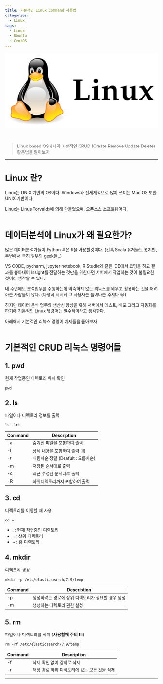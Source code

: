 ```yaml
---
title: 기본적인 Linux Command 사용법
categories:
  - Linux
tags:
  - Linux
  - Ubuntu
  - CentOS
---
```


![Preview](/assets/contents/2020-09-11/linux.png)

<br>

> Linux based OS에서의 기본적인 CRUD (Create Remove Update Delete) 활용법을 알아보자

<!-- more -->

---

# Linux 란?

Linux는 UNIX 기반의 OS이다. Windows와 전세계적으로 많이 쓰이는 Mac OS 또한 UNIX 기반이다.

Linux는 Linus Torvalds에 의해 만들었으며, 오픈소스 소프트웨어다.
<br><br>

# 데이터분석에 Linux가 왜 필요한가?

많은 데이터분석가들이 Python 혹은 R을 사용할것이다. (간혹 Scala 유저들도 봤지만, 주변에서 극히 일부의 geek들..)

VS CODE, pycharm, jupyter notebook, R Studio와 같은 IDE에서 코딩을 하고 결과를 뽑아내어 Insight를 전달하는 것만을 위한다면 서버에서 작업하는 것이 불필요한것이라 생각할 수 있다.

내 주변에도 분석업무를 수행하는데 익숙하지 않는 리눅스를 배우고 활용하는 것을 꺼려하는 사람들이 많다. (다행히 서서히 그 사용자는 늘어나는 추세다 :smiley:)

하지만 데이터 분석 업무의 생산성 향상을 위해 서버에서 테스트, 배포 그리고 자동화를 하기에 기본적인 Linux 명령어는 필수적이라고 생각한다.

아래에서 기본적인 리눅스 명령어 예제들을 톺아보자
<br><br>

# 기본적인 CRUD 리눅스 명령어들

## 1. pwd

현재 작업중인 디렉토리 위치 확인

```
pwd
```

## 2. ls

파일이나 디렉토리 정보를 출력

```
ls -lrt
```

| Command | Description                        |
| ------- | ---------------------------------- |
| -a      | 숨겨진 파일을 포함하여 출력        |
| -l      | 상세 내용을 포함하여 출력 (ll)     |
| -r      | 내림차순 정렬 (Deafult : 오름차순) |
| -m      | 저장된 순서대로 출력               |
| -c      | 최근 수정된 순서대로 출력          |
| -R      | 하위디렉토리까지 포함하여 출력     |

## 3. cd

디렉토리를 이동할 때 사용

```
cd ~
```

- . : 현재 작업중인 디렉토리
- .. : 상위 디렉토리
- ~ : 홈 디렉토리

## 4. mkdir

디렉토리 생성

```
mkdir -p /etc/elasticsearch/7.9/temp
```

| Command | Description                                        |
| ------- | -------------------------------------------------- |
| -p      | 생성하려는 경로에 상위 디렉토리가 필요할 경우 생성 |
| -m      | 생성하는 디렉토리 권한 설정                        |

## 5. rm

파일이나 디렉토리를 삭제 (**사용할때 주의 !!!**)

```
rm -rf /etc/elasticsearch/7.9/temp
```

| Command | Description                                   |
| ------- | --------------------------------------------- |
| -f      | 삭제 확인 없이 강제로 삭제                    |
| -r      | 해당 경로 하위 디렉토리에 있는 모든 것을 삭제 |

---
